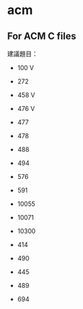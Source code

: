 # acm
For ACM C files
---
建議題目：
- 100 V
- 272
- 458 V
- 476 V
- 477
- 478
- 488
- 494
- 576
- 591

- 10055
- 10071
- 10300
- 414
- 490
- 445
- 489
- 694
